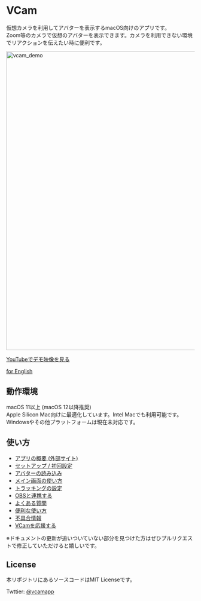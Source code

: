 # VCam
仮想カメラを利用してアバターを表示するmacOS向けのアプリです。  
Zoom等のカメラで仮想のアバターを表示できます。カメラを利用できない環境でリアクションを伝えたい時に便利です。

<img width="800px" alt="vcam_demo" src="https://user-images.githubusercontent.com/8188636/156933698-bfc331cc-659f-4f98-84e2-08b164f1400a.png">

[YouTubeでデモ映像を見る](https://www.youtube.com/watch?v=G0wMHRL8dh4&list=PLaR2G7EgeMDXgm84LNC47rS5Isk262JIz)

[for English](https://github.com/vcamapp/app/blob/main/FAQ.md#localization-support)

## 動作環境
macOS 11以上 (macOS 12以降推奨)  
Apple Silicon Mac向けに最適化しています。Intel Macでも利用可能です。  
Windowsやその他プラットフォームは現在未対応です。

## 使い方
- [アプリの概要 (外部サイト)](https://tattn.fanbox.cc/posts/3541601)
- [セットアップ / 初回設定](manual/setup.md)
- [アバターの読み込み](manual/model.md)
- [メイン画面の使い方](manual/main.md)
- [トラッキングの設定](manual/tracking.md)
- [OBSと連携する](manual/OBS.md)
- [よくある質問](FAQ.md)
- [便利な使い方](manual/example.md)
- [不具合情報](manual/issue.md)
- [VCamを応援する](manual/tip.md)

※ドキュメントの更新が追いついていない部分を見つけた方はぜひプルリクエストで修正していただけると嬉しいです。

## License
本リポジトリにあるソースコードはMIT Licenseです。

Twttier: [@vcamapp](https://twitter.com/vcamapp)
